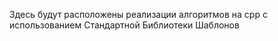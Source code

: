 Здесь будут расположены реализации алгоритмов на cpp с использованием Стандартной Библиотеки Шаблонов
